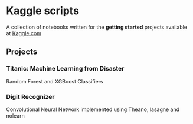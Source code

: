 # Kaggle scripts

A collection of notebooks written for the **getting started** projects available at <a href="https://www.kaggle.com/">Kaggle.com</a>

## Projects

### Titanic: Machine Learning from Disaster

Random Forest and XGBoost Classifiers

### Digit Recognizer

Convolutional Neural Network implemented using Theano, lasagne and nolearn
